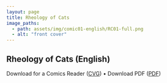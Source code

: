 ```yaml
---
layout: page
title: Rheology of Cats 
image_paths:
  - path: assets/img/comic01-english/RC01-full.png
  - alt: "front cover"
---
```


<div class="col-lg-12 text-center">
	<h2 class="section-heading text-uppercase">Rheology of Cats (English)</h2>
        <div class="text-muted">
           Download for a Comics Reader (<a href="{{ site.url }}/downloads/comic1-english/RC01-full.png">CVG</a>) 
 &#x2022; Download PDF (<a href="{{ site.url }}/downloads/comic1-english/RC01-full.png">PDF</a>)       </div>
  </div>


















